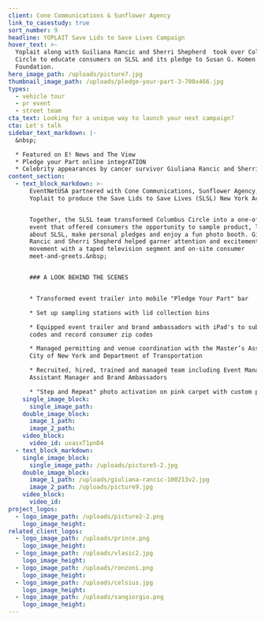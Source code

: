 ```yaml
---
client: Cone Communications & Sunflower Agency
link_to_casestudy: true
sort_number: 9
headline: YOPLAIT Save Lids to Save Lives Campaign
hover_text: >-
  Yoplait along with Guiliana Rancic and Sherri Shepherd  took over Columbus
  Circle to educate consumers on SLSL and its pledge to Susan G. Komen
  Foundation.
hero_image_path: /uploads/picture7.jpg
thumbnail_image_path: /uploads/pledge-your-part-3-700x466.jpg
types:
  - vehicle tour
  - pr event
  - street team
cta_text: Looking for a unique way to launch your next campaign?
cta: Let's talk
sidebar_text_markdown: |-
  &nbsp;

  * Featured on E! News and The View
  * Pledge your Part online integrATION
  * Celebrity appearances by cancer survivor Giuliana Rancic and Sherri Shepherd
content_section:
  - text_block_markdown: >-
      EventNetUSA partnered with Cone Communications, Sunflower Agency, and
      Yoplait to produce the Save Lids to Save Lives (SLSL) New York Activation.


      Together, the SLSL team transformed Columbus Circle into a one-of-a-kind
      event that offered consumers the opportunity to sample product, learn more
      about SLSL, make personal pledges and enjoy a fun photo booth. Giuliana
      Rancic and Sherri Shepherd helped garner attention and excitement for the
      movement with a taped television segment and on-site consumer
      meet-and-greets.&nbsp;


      ### A LOOK BEHIND THE SCENES


      * Transformed event trailer into mobile "Pledge Your Part" bar

      * Set up sampling stations with lid collection bins

      * Equipped event trailer and brand ambassadors with iPad's to submit lid
      codes and record consumer zip codes

      * Managed permitting and venue coordination with the Master’s Association,
      City of New York and Department of Transportation

      * Recruited, hired, trained and managed team including Event Manager,
      Assistant Manager and Brand Ambassadors

      * "Step and Repeat" photo activation on pink carpet with custom props
    single_image_block:
      single_image_path:
    double_image_block:
      image_1_path:
      image_2_path:
    video_block:
      video_id: uxasxT1pnD4
  - text_block_markdown:
    single_image_block:
      single_image_path: /uploads/picture5-2.jpg
    double_image_block:
      image_1_path: /uploads/giuliana-rancic-100213v2.jpg
      image_2_path: /uploads/picture9.jpg
    video_block:
      video_id:
project_logos:
  - logo_image_path: /uploads/picture2-2.png
    logo_image_height:
related_client_logos:
  - logo_image_path: /uploads/prince.png
    logo_image_height:
  - logo_image_path: /uploads/vlasic2.jpg
    logo_image_height:
  - logo_image_path: /uploads/ronzoni.png
    logo_image_height:
  - logo_image_path: /uploads/celsius.jpg
    logo_image_height:
  - logo_image_path: /uploads/sangiorgio.png
    logo_image_height:
---
```

